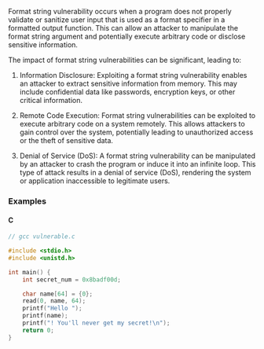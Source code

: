 Format string vulnerability occurs when a program does not properly validate or sanitize user input that is used as a format specifier in a formatted output function. This can allow an attacker to manipulate the format string argument and potentially execute arbitrary code or disclose sensitive information.

The impact of format string vulnerabilities can be significant, leading to:
1. Information Disclosure: Exploiting a format string vulnerability enables an attacker to extract sensitive information from memory. This may include confidential data like passwords, encryption keys, or other critical information.

2. Remote Code Execution: Format string vulnerabilities can be exploited to execute arbitrary code on a system remotely. This allows attackers to gain control over the system, potentially leading to unauthorized access or the theft of sensitive data.

3. Denial of Service (DoS): A format string vulnerability can be manipulated by an attacker to crash the program or induce it into an infinite loop. This type of attack results in a denial of service (DoS), rendering the system or application inaccessible to legitimate users.

### Examples

#### C

```c
// gcc vulnerable.c

#include <stdio.h>
#include <unistd.h>

int main() {
    int secret_num = 0x8badf00d;

    char name[64] = {0};
    read(0, name, 64);
    printf("Hello ");
    printf(name);
    printf("! You'll never get my secret!\n");
    return 0;
}
```
